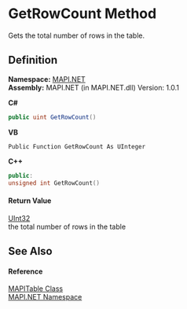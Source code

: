 # GetRowCount Method


Gets the total number of rows in the table.



## Definition
**Namespace:** <a href="N_MAPI_NET.md">MAPI.NET</a>  
**Assembly:** MAPI.NET (in MAPI.NET.dll) Version: 1.0.1

**C#**
``` C#
public uint GetRowCount()
```
**VB**
``` VB
Public Function GetRowCount As UInteger
```
**C++**
``` C++
public:
unsigned int GetRowCount()
```



#### Return Value
<a href="https://learn.microsoft.com/dotnet/api/system.uint32" target="_blank" rel="noopener noreferrer">UInt32</a>  
the total number of rows in the table

## See Also


#### Reference
<a href="T_MAPI_NET_MAPITable.md">MAPITable Class</a>  
<a href="N_MAPI_NET.md">MAPI.NET Namespace</a>  
